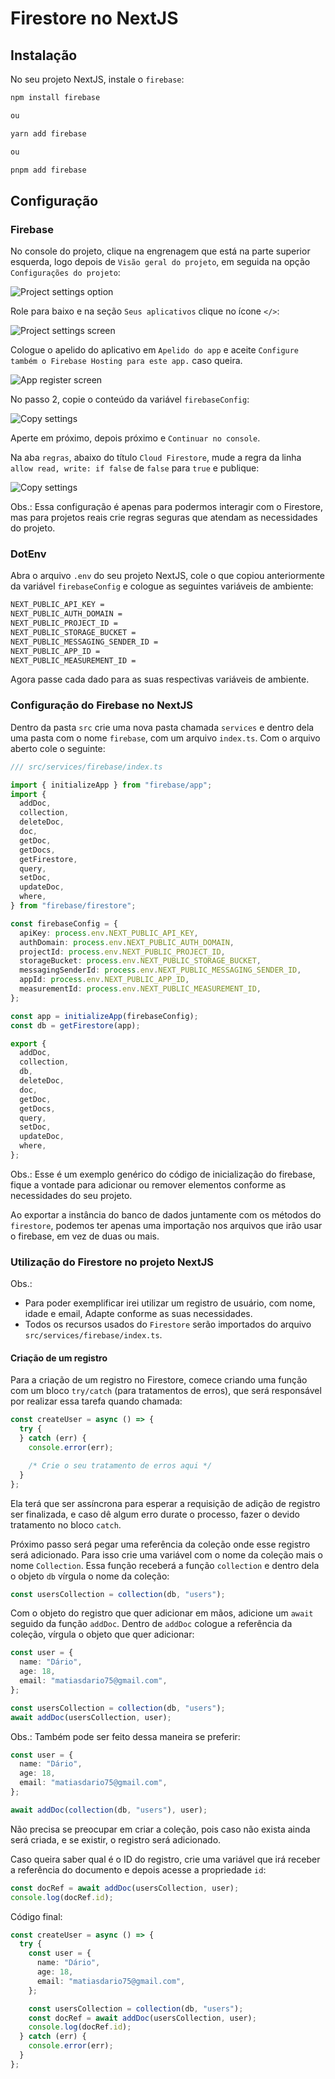 # Firestore no NextJS

## Instalação

No seu projeto NextJS, instale o `firebase`:

```bash
npm install firebase

ou

yarn add firebase

ou

pnpm add firebase
```

## Configuração

### Firebase

No console do projeto, clique na engrenagem que está na parte superior esquerda, logo depois de `Visão geral do projeto`, em seguida na opção `Configurações do projeto`:

<img src="images/project-settings-option.png" alt="Project settings option" />

Role para baixo e na seção `Seus aplicativos` clique no ícone `</>`:

<img src="images/project-settings-screen.png" alt="Project settings screen" />

Cologue o apelido do aplicativo em `Apelido do app` e aceite `Configure também o Firebase Hosting para este app.` caso queira.

<img src="images/app-register-screen.png" alt="App register screen" />

No passo 2, copie o conteúdo da variável `firebaseConfig`:

<img src="images/copy-settings.png" alt="Copy settings" />

Aperte em próximo, depois próximo e `Continuar no console`.

Na aba `regras`, abaixo do título `Cloud Firestore`, mude a regra da linha ` allow read, write: if false` de `false` para `true` e publique:

<img src="images/edit-rules.png" alt="Copy settings" />

Obs.: Essa configuração é apenas para podermos interagir com o Firestore, mas para projetos reais crie regras seguras que atendam as necessidades do projeto.

### DotEnv

Abra o arquivo `.env` do seu projeto NextJS, cole o que copiou anteriormente da variável `firebaseConfig` e cologue as seguintes variáveis de ambiente:

```bash
NEXT_PUBLIC_API_KEY =
NEXT_PUBLIC_AUTH_DOMAIN =
NEXT_PUBLIC_PROJECT_ID =
NEXT_PUBLIC_STORAGE_BUCKET =
NEXT_PUBLIC_MESSAGING_SENDER_ID =
NEXT_PUBLIC_APP_ID =
NEXT_PUBLIC_MEASUREMENT_ID =
```

Agora passe cada dado para as suas respectivas variáveis de ambiente.

### Configuração do Firebase no NextJS

Dentro da pasta `src` crie uma nova pasta chamada `services` e dentro dela uma pasta com o nome `firebase`, com um arquivo `index.ts`.
Com o arquivo aberto cole o seguinte:

```typescript
/// src/services/firebase/index.ts

import { initializeApp } from "firebase/app";
import {
  addDoc,
  collection,
  deleteDoc,
  doc,
  getDoc,
  getDocs,
  getFirestore,
  query,
  setDoc,
  updateDoc,
  where,
} from "firebase/firestore";

const firebaseConfig = {
  apiKey: process.env.NEXT_PUBLIC_API_KEY,
  authDomain: process.env.NEXT_PUBLIC_AUTH_DOMAIN,
  projectId: process.env.NEXT_PUBLIC_PROJECT_ID,
  storageBucket: process.env.NEXT_PUBLIC_STORAGE_BUCKET,
  messagingSenderId: process.env.NEXT_PUBLIC_MESSAGING_SENDER_ID,
  appId: process.env.NEXT_PUBLIC_APP_ID,
  measurementId: process.env.NEXT_PUBLIC_MEASUREMENT_ID,
};

const app = initializeApp(firebaseConfig);
const db = getFirestore(app);

export {
  addDoc,
  collection,
  db,
  deleteDoc,
  doc,
  getDoc,
  getDocs,
  query,
  setDoc,
  updateDoc,
  where,
};
```

Obs.: Esse é um exemplo genérico do código de inicialização do firebase, fique a vontade para adicionar ou remover elementos conforme as necessidades do seu projeto.

Ao exportar a instância do banco de dados juntamente com os métodos do `firestore`, podemos ter apenas uma importação nos arquivos que irão usar o firebase, em vez de duas ou mais.

### Utilização do Firestore no projeto NextJS

Obs.:

- Para poder exemplificar irei utilizar um registro de usuário, com nome, idade e email, Adapte conforme as suas necessidades.
- Todos os recursos usados do `Firestore` serão importados do arquivo `src/services/firebase/index.ts`.

#### Criação de um registro

Para a criação de um registro no Firestore, comece criando uma função com um bloco `try/catch` (para tratamentos de erros), que será responsável por realizar essa tarefa quando chamada:

```typescript
const createUser = async () => {
  try {
  } catch (err) {
    console.error(err);

    /* Crie o seu tratamento de erros aqui */
  }
};
```

Ela terá que ser assíncrona para esperar a requisição de adição de registro ser finalizada, e caso dê algum erro durate o processo, fazer o devido tratamento no bloco `catch`.

Próximo passo será pegar uma referência da coleção onde esse registro será adicionado.
Para isso crie uma variável com o nome da coleção mais o nome `Collection`.
Essa função receberá a função `collection` e dentro dela o objeto `db` vírgula o nome da coleção:

```typescript
const usersCollection = collection(db, "users");
```

Com o objeto do registro que quer adicionar em mãos, adicione um `await` seguido da função `addDoc`.
Dentro de `addDoc` cologue a referência da coleção, vírgula o objeto que quer adicionar:

```typescript
const user = {
  name: "Dário",
  age: 18,
  email: "matiasdario75@gmail.com",
};

const usersCollection = collection(db, "users");
await addDoc(usersCollection, user);
```

Obs.: Também pode ser feito dessa maneira se preferir:

```typescript
const user = {
  name: "Dário",
  age: 18,
  email: "matiasdario75@gmail.com",
};

await addDoc(collection(db, "users"), user);
```

Não precisa se preocupar em criar a coleção, pois caso não exista ainda será criada, e se existir, o registro será adicionado.

Caso queira saber qual é o ID do registro, crie uma variável que irá receber a referência do documento e depois acesse a propriedade `id`:

```typescript
const docRef = await addDoc(usersCollection, user);
console.log(docRef.id);
```

Código final:

```typescript
const createUser = async () => {
  try {
    const user = {
      name: "Dário",
      age: 18,
      email: "matiasdario75@gmail.com",
    };

    const usersCollection = collection(db, "users");
    const docRef = await addDoc(usersCollection, user);
    console.log(docRef.id);
  } catch (err) {
    console.error(err);
  }
};
```
